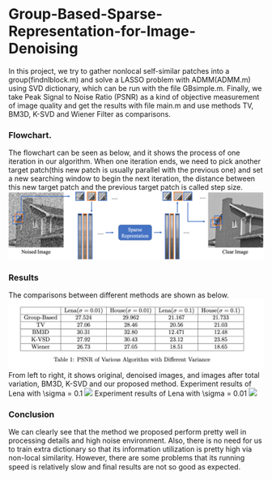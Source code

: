 # Group-Based-Sparse-Representation-for-Image-Denoising
In this project, we try to gather nonlocal self-similar patches into a group(findnlblock.m) and solve a LASSO problem with ADMM(ADMM.m) using SVD dictionary, which can be run with the file GBsimple.m. Finally, we take Peak Signal to Noise Ratio (PSNR) as a kind of objective measurement of image quality and get the results with file main.m and use methods TV, BM3D, K-SVD and Wiener Filter as comparisons.
### Flowchart.  
The flowchart can be seen as below, and it shows the process of one iteration in our algorithm. When one iteration ends, we need to pick another target patch(this new patch is usually parallel with the previous one) and set a new searching window to begin the next iteration, the distance between this new target patch and the previous target patch is called step size.
![](./image/flowchart.png)
### Results
The comparisons between different methods are shown as below.
![](./image/comp_table.png)
From left to right, it shows original, denoised images, and images after total variation, BM3D, K-SVD and our proposed method.
Experiment results of Lena with \sigma = 0.1
![](./image/Lena_0.1.png)
Experiment results of Lena with \sigma = 0.01
![](./image/Lena_0.01.png)
### Conclusion
We can clearly see that the method we proposed perform pretty well in processing details and high noise environment. Also, there is no need for us to train extra dictionary so that its information utilization is pretty high via non-local similarity. However, there are some problems that its running speed is relatively slow and ﬁnal results are not so good as expected.
